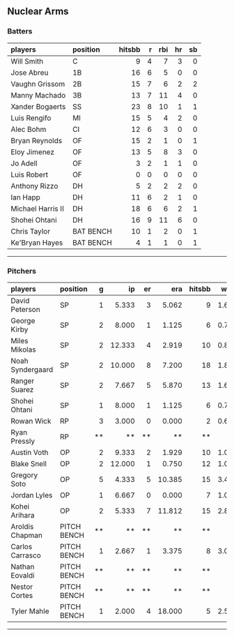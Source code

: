 ## Nuclear Arms

### Batters

 
|players           |position  | hitsbb|  r| rbi| hr| sb| 
|:-----------------|:---------|------:|--:|---:|--:|--:| 
|Will Smith        |C         |      9|  4|   7|  3|  0| 
|Jose Abreu        |1B        |     16|  6|   5|  0|  0| 
|Vaughn Grissom    |2B        |     15|  7|   6|  2|  2| 
|Manny Machado     |3B        |     13|  7|  11|  4|  0| 
|Xander Bogaerts   |SS        |     23|  8|  10|  1|  1| 
|Luis Rengifo      |MI        |     15|  5|   4|  2|  0| 
|Alec Bohm         |CI        |     12|  6|   3|  0|  0| 
|Bryan Reynolds    |OF        |     15|  2|   1|  0|  1| 
|Eloy Jimenez      |OF        |     13|  5|   8|  3|  0| 
|Jo Adell          |OF        |      3|  2|   1|  1|  0| 
|Luis Robert       |OF        |      0|  0|   0|  0|  0| 
|Anthony Rizzo     |DH        |      5|  2|   2|  2|  0| 
|Ian Happ          |DH        |     11|  6|   2|  1|  0| 
|Michael Harris II |DH        |     18|  6|   6|  2|  1| 
|Shohei Ohtani     |DH        |     16|  9|  11|  6|  0| 
|Chris Taylor      |BAT BENCH |     10|  1|   2|  0|  1| 
|Ke'Bryan Hayes    |BAT BENCH |      4|  1|   1|  0|  1| 


* * *

### Pitchers

 
|players          |position    |  g|     ip| er|    era| hitsbb|  whip| so|  w| sv| 
|:----------------|:-----------|--:|------:|--:|------:|------:|-----:|--:|--:|--:| 
|David Peterson   |SP          |  1|  5.333|  3|  5.062|      9| 1.688|  6|  0|  0| 
|George Kirby     |SP          |  2|  8.000|  1|  1.125|      6| 0.750|  7|  1|  0| 
|Miles Mikolas    |SP          |  2| 12.333|  4|  2.919|     10| 0.811|  6|  1|  0| 
|Noah Syndergaard |SP          |  2| 10.000|  8|  7.200|     18| 1.800|  8|  0|  0| 
|Ranger Suarez    |SP          |  2|  7.667|  5|  5.870|     13| 1.696|  8|  0|  0| 
|Shohei Ohtani    |SP          |  1|  8.000|  1|  1.125|      6| 0.750|  5|  0|  0| 
|Rowan Wick       |RP          |  3|  3.000|  0|  0.000|      2| 0.667|  4|  0|  1| 
|Ryan Pressly     |RP          | **|     **| **|     **|     **|    **| **| **| **| 
|Austin Voth      |OP          |  2|  9.333|  2|  1.929|     10| 1.071|  8|  0|  0| 
|Blake Snell      |OP          |  2| 12.000|  1|  0.750|     12| 1.000| 18|  1|  0| 
|Gregory Soto     |OP          |  5|  4.333|  5| 10.385|     15| 3.462|  8|  0|  2| 
|Jordan Lyles     |OP          |  1|  6.667|  0|  0.000|      7| 1.050|  2|  1|  0| 
|Kohei Arihara    |OP          |  2|  5.333|  7| 11.812|     15| 2.812|  4|  0|  0| 
|Aroldis Chapman  |PITCH BENCH | **|     **| **|     **|     **|    **| **| **| **| 
|Carlos Carrasco  |PITCH BENCH |  1|  2.667|  1|  3.375|      8| 3.000|  2|  0|  0| 
|Nathan Eovaldi   |PITCH BENCH | **|     **| **|     **|     **|    **| **| **| **| 
|Nestor Cortes    |PITCH BENCH | **|     **| **|     **|     **|    **| **| **| **| 
|Tyler Mahle      |PITCH BENCH |  1|  2.000|  4| 18.000|      5| 2.500|  0|  0|  0| 


* * *


